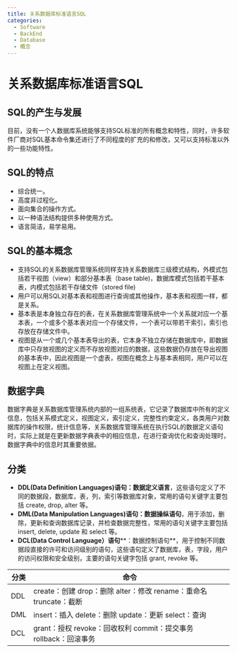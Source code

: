 ```yaml
---
title: 关系数据库标准语言SQL
categories:
  - Software
  - BackEnd
  - Database
  - 概念
---
```

# 关系数据库标准语言SQL

## SQL的产生与发展

目前，没有一个人数据库系统能够支持SQL标准的所有概念和特性，同时，许多软件厂商对SQL基本命令集还进行了不同程度的扩充的和修改，又可以支持标准以外的一些功能特性。
## SQL的特点

- 综合统一。
- 高度非过程化。
- 面向集合的操作方式。
- 以一种语法结构提供多种使用方式。
- 语言简洁，易学易用。

## SQL的基本概念

- 支持SQL的关系数据库管理系统同样支持关系数据库三级模式结构，外模式包括若干视图（view）和部分基本表（base table)，数据库模式包括若干基本表，内模式包括若干存储文件（stored file)
- 用户可以用SQL对基本表和视图进行查询或其他操作，基本表和视图一样，都是关系。
- 基本表是本身独立存在的表，在关系数据库管理系统中一个关系就对应一个基本表，一个或多个基本表对应一个存储文件，一个表可以带若干索引，索引也存放在存储文件中。
- 视图是从一个或几个基本表导出的表，它本身不独立存储在数据库中，即数据库中只存放视图的定义而不存放视图对应的数据，这些数据仍存放在导出视图的基本表中，因此视图是一个虚表，视图在概念上与基本表相同，用户可以在视图上在定义视图。

## 数据字典

数据字典是关系数据库管理系统内部的一组系统表，它记录了数据库中所有的定义信息，包括关系模式定义，视图定义，索引定义，完整性约束定义，各类用户对数据库的操作权限，统计信息等，关系数据库管理系统在执行SQL的数据定义语句时，实际上就是在更新数据字典表中的相应信息，在进行查询优化和查询处理时，数据字典中的信息时其重要依据。

## 分类

- **DDL(Data Definition Languages)**语句**：数据定义语言**，这些语句定义了不同的数据段，数据库，表，列，索引等数据库对象，常用的语句关键字主要包括 create, drop, alter 等。
- **DML(Data Manipulation Languages)**语句**：数据操纵语句**，用于添加，删除，更新和查询数据库记录，并检查数据完整性，常用的语句关键字主要包括 insert, delete, update 和 select 等。
- **DCL(Data Control Language）语句****：数据控制语句**，用于控制不同数据段直接的许可和访问级别的语句，这些语句定义了数据库，表，字段，用户的访问权限和安全级别，主要的语句关键字包括 grant, revoke 等。

| **分类** | **命令**                                                     |
| -------- | ------------------------------------------------------------ |
| DDL      | create：创建 drop：删除 alter：修改 rename：重命名 truncate：截断 |
| DML      | insert：插入 delete：删除 update：更新 select：查询           |
| DCL      | grant：授权 revoke：回收权利 commit：提交事务   rollback：回滚事务 |